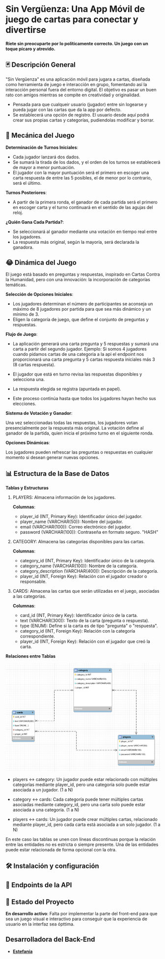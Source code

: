 # Sin Vergüenza: Una App Móvil de juego de cartas para conectar y divertirse
**Ríete sin preocuparte por lo políticamente correcto. Un juego con un toque pícaro y atrevido.**


## 🃏 Descripción General

"Sin Vergüenza" es una aplicación móvil para jugara a cartas, diseñada como herramienta de juego e interacción en grupo, fomentando así la interacción personal fuera del entorno digital. El objetivo es pasar un buen rato con amigos mientras se compite en creatividad y originalidad.

- Pensada para que cualqueir usuario (jugador) entre sin logearse y pueda jugar con las cartas que da la app por defecto. 
- Se establecerá una opción de registro. El usuario desde aquí podrá crear sus propias cartas y categorías, pudiendolas modificar y borrar.


## 🎲 Mecánica del Juego

**Determinación de Turnos Iniciales**:

- Cada jugador lanzará dos dados.
- Se sumará la tirada de los dados, y el orden de los turnos se  establecerá de mayor a menor puntuación.
- El jugador con la mayor puntuación será el primero en escoger una carta respuesta de entre las 5 posibles, el de menor por lo contrario, será el último.

**Turnos Posteriores**:

- A partir de la primera ronda, el ganador de cada partida será el primero en escoger carta y el turno continuará en el sentido de las agujas del reloj.

**¿Quién Gana Cada Partida?**:

- Se seleccionará al ganador mediante una votación en tiempo real entre los jugadores.
- La respuesta más original, según la mayoría, será declarada la ganadora.

## 😂 Dinámica del Juego
El juego está basado en preguntas y respuestas, inspirado en Cartas Contra la Humanidad, pero con una innovación: la incorporación de categorías temáticas.

**Selección de Opciones Iniciales**:

- Los jugadores determinan el número de participantes se aconseja un máximo de 8 jugadores por partida para que sea más dinámico y un mínimo de 3.
- Eligen la categoría de juego, que define el conjunto de preguntas y respuestas.

**Flujo de Juego**:

- La aplicación generará una carta pregunta y 5 respuestas y sumará una carta a partir del segundo jugador. Ejemplo: Si somos 4 jugadores cuando pidamos cartas de una categoria a la api el endpoint nos proporcionará una carta pregunta y 5 cartas respuesta iniciales más 3 (8 cartas respuesta).

- El jugador que está en turno revisa las respuestas disponibles y selecciona una.
- La respuesta elegida se registra (apuntada en papel).
- Este proceso continúa hasta que todos los jugadores hayan hecho sus elecciones.

**Sistema de Votación y Ganador**:

Una vez seleccionadas todas las respuestas, los jugadores votan presencialmente por la respuesta más original.
La votación define al ganador de la partida, quien inicia el próximo turno en el siguiente ronda.

**Opciones Dinámicas**:

Los jugadores pueden refrescar las preguntas o respuestas en cualquier momento si desean generar nuevas opciones.

## 📊 Estructura de la Base de Datos

**Tablas y Estructuras**

1. PLAYERS: Almacena información de los jugadores.

    **Columnas**:
    - player_id (INT, Primary Key): Identificador único del jugador.
    - player_name (VARCHAR(50)): Nombre del jugador.
    - email (VARCHAR(100)): Correo electrónico del jugador.
    - password (VARCHAR(100)): Contraseña en formato seguro. "HASH"

2. CATEGORY: Almacena las categorías disponibles para las cartas.

    **Columnas**:
    - category_id (INT, Primary Key): Identificador único de la categoría.
    - category_name (VARCHAR(100)): Nombre de la categoría.
    - category_description (VARCHAR(400)): Descripción de la categoría.
    - player_id (INT, Foreign Key): Relación con el jugador creador o responsable.

3. CARDS: Almacena las cartas que serán utilizadas en el juego, asociadas a las categorías.

    **Columnas**:
    - card_id (INT, Primary Key): Identificador único de la carta.
    - text (VARCHAR(300)): Texto de la carta (pregunta o respuesta).
    - type (ENUM): Define si la carta es de tipo "pregunta" o "respuesta".
    - category_id (INT, Foreign Key): Relación con la categoría correspondiente.
    - player_id (INT, Foreign Key): Relación con el jugador que creó la carta.

**Relaciones entre Tablas**

![Diagrama de la base de datos](assets/database-diagram.png)

- players ↔ category: Un jugador puede estar relacionado con múltiples categorías mediante player_id, pero una categoría solo puede estar asociada a un jugador. (1 a N)

- category ↔ cards: Cada categoría puede tener múltiples cartas asociadas mediante category_id, pero una carta solo puede estar asociada a una categoría. (1 a N)

- players ↔ cards: Un jugador puede crear múltiples cartas, relacionado mediante player_id, pero cada carta está asociada a un solo jugador. (1 a N)


En este caso las tablas se unen con líneas discontinuas porque la relación entre las entidades no es estricta o siempre presente. Una de las entidades puede estar relacionada de forma opcional con la otra.

## 🛠️ Instalación y configuración 



## 📡 Endpoints de la API




## 🚧 Estado del Proyecto

**En desarrollo activo**: Falta por implementar la parte del  front-end para que sea un juego visual e interactivo para conseguir que la experiencia de usuario en la interfaz sea ópttima.

## Desarrolladora del Back-End
- **[Estefanía](https://github.com/gestefania2)**
